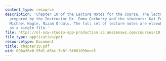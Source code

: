 ```yaml
---
content_type: resource
description: 'Chapter 10 of the Lecture Notes for the course. The lecture notes were
  prepared by the Instructor Dr. Emma Carberry and the students: Kai Fung, David Glasser,
  Michael Nagle, Nizam Ordulu. The full set of lecture notes are elsewhere available
  as a single file.'
file: https://ol-ocw-studio-app-production.s3.amazonaws.com/courses/18-994-seminar-in-geometry-fall-2004/096a36e895d1d34c7e8f9f661090ece5_chapter10.pdf
file_type: application/pdf
resourcetype: Document
title: chapter10.pdf
uid: 096a36e8-95d1-d34c-7e8f-9f661090ece5
---
```

